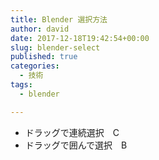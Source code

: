 ```yaml
---
title: Blender 選択方法
author: david
date: 2017-12-18T19:42:54+00:00
slug: blender-select
published: true
categories:
  - 技術
tags:
  - blender

---
```

  * ドラッグで連続選択　C
  * ドラッグで囲んで選択　B